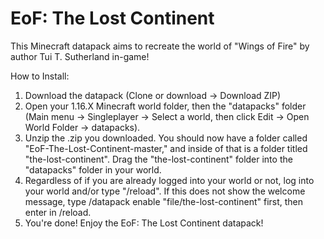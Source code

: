 # EoF: The Lost Continent
This Minecraft datapack aims to recreate the world of "Wings of Fire" by author Tui T. Sutherland in-game!

How to Install:

1. Download the datapack (Clone or download -> Download ZIP)
2. Open your 1.16.X Minecraft world folder, then the "datapacks" folder (Main menu -> Singleplayer -> Select a world, then click Edit -> Open World Folder -> datapacks).
3. Unzip the .zip you downloaded. You should now have a folder called "EoF-The-Lost-Continent-master," and inside of that is a folder titled "the-lost-continent". Drag the "the-lost-continent" folder into the "datapacks" folder in your world.
4. Regardless of if you are already logged into your world or not, log into your world and/or type "/reload". If this does not show the welcome message, type /datapack enable "file/the-lost-continent" first, then enter in /reload.
5. You're done! Enjoy the EoF: The Lost Continent datapack!
